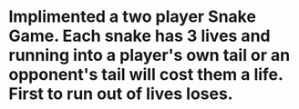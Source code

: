 # Implimented a two player Snake Game. Each snake has 3 lives and running into a player's own tail or an opponent's tail will cost them a life. First to run out of lives loses.
